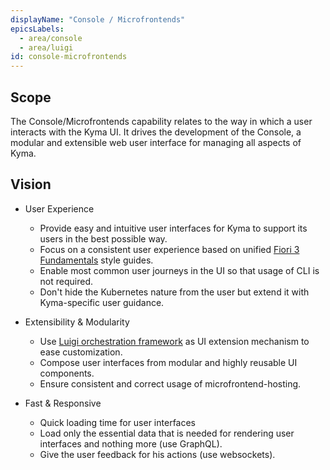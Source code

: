 ```yaml
---
displayName: "Console / Microfrontends"
epicsLabels:
  - area/console
  - area/luigi
id: console-microfrontends
---
```


## Scope

The Console/Microfrontends capability relates to the way in which a user interacts with the Kyma UI. It drives the development of the Console, a modular and extensible web user interface for managing all aspects of Kyma.

## Vision

* User Experience

    * Provide easy and intuitive user interfaces for Kyma to support its users in the best possible way.
    * Focus on a consistent user experience based on unified [Fiori 3 Fundamentals](https://sap.github.io/fundamental/components/index.html) style guides.
    * Enable most common user journeys in the UI so that usage of CLI is not required.
    * Don't hide the Kubernetes nature from the user but extend it with Kyma-specific user guidance.

* Extensibility & Modularity

    * Use [Luigi orchestration framework](https://github.com/kyma-project/luigi) as UI extension mechanism to ease customization.
    * Compose user interfaces from modular and highly reusable UI components.
    * Ensure consistent and correct usage of microfrontend-hosting.

* Fast & Responsive
    
    * Quick loading time for user interfaces
    * Load only the essential data that is needed for rendering user interfaces and nothing more (use GraphQL).
    * Give the user feedback for his actions (use websockets).

